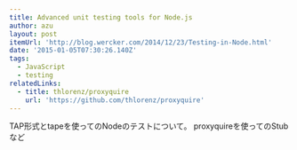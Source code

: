 ```yaml
---
title: Advanced unit testing tools for Node.js
author: azu
layout: post
itemUrl: 'http://blog.wercker.com/2014/12/23/Testing-in-Node.html'
date: '2015-01-05T07:30:26.140Z'
tags:
  - JavaScript
  - testing
relatedLinks:
  - title: thlorenz/proxyquire
    url: 'https://github.com/thlorenz/proxyquire'
---
```

TAP形式とtapeを使ってのNodeのテストについて。
proxyquireを使ってのStubなど
